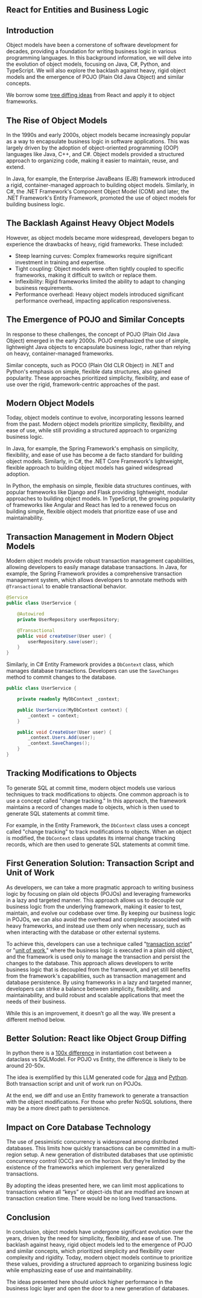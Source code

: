 ## React for Entities and Business Logic

## Introduction

Object models have been a cornerstone of software development for decades, providing a foundation for writing business logic in various programming languages. In this background information, we will delve into the evolution of object models, focusing on Java, C\#, Python, and TypeScript. We will also explore the backlash against heavy, rigid object models and the emergence of POJO (Plain Old Java Object) and similar concepts.

We borrow some [tree diffing ideas](https://www.dhiwise.com/post/a-deep-dive-into-react-reconciliation-algorithm) from React and apply it to object frameworks.

## The Rise of Object Models

In the 1990s and early 2000s, object models became increasingly popular as a way to encapsulate business logic in software applications. This was largely driven by the adoption of object-oriented programming (OOP) languages like Java, C++, and C\#. Object models provided a structured approach to organizing code, making it easier to maintain, reuse, and extend.

In Java, for example, the Enterprise JavaBeans (EJB) framework introduced a rigid, container-managed approach to building object models. Similarly, in C\#, the .NET Framework's Component Object Model (COM) and later, the .NET Framework's Entity Framework, promoted the use of object models for building business logic.

## The Backlash Against Heavy Object Models

However, as object models became more widespread, developers began to experience the drawbacks of heavy, rigid frameworks. These included:

* Steep learning curves: Complex frameworks require significant investment in training and expertise.
* Tight coupling: Object models were often tightly coupled to specific frameworks, making it difficult to switch or replace them.
* Inflexibility: Rigid frameworks limited the ability to adapt to changing business requirements.
* Performance overhead: Heavy object models introduced significant performance overhead, impacting application responsiveness.

## The Emergence of POJO and Similar Concepts

In response to these challenges, the concept of POJO (Plain Old Java Object) emerged in the early 2000s. POJO emphasized the use of simple, lightweight Java objects to encapsulate business logic, rather than relying on heavy, container-managed frameworks.

Similar concepts, such as POCO (Plain Old CLR Object) in .NET and Python's emphasis on simple, flexible data structures, also gained popularity. These approaches prioritized simplicity, flexibility, and ease of use over the rigid, framework-centric approaches of the past.

## Modern Object Models

Today, object models continue to evolve, incorporating lessons learned from the past. Modern object models prioritize simplicity, flexibility, and ease of use, while still providing a structured approach to organizing business logic.

In Java, for example, the Spring Framework's emphasis on simplicity, flexibility, and ease of use has become a de facto standard for building object models. Similarly, in C\#, the .NET Core Framework's lightweight, flexible approach to building object models has gained widespread adoption.

In Python, the emphasis on simple, flexible data structures continues, with popular frameworks like Django and Flask providing lightweight, modular approaches to building object models. In TypeScript, the growing popularity of frameworks like Angular and React has led to a renewed focus on building simple, flexible object models that prioritize ease of use and maintainability.

## Transaction Management in Modern Object Models

Modern object models provide robust transaction management capabilities, allowing developers to easily manage database transactions. In Java, for example, the Spring Framework provides a comprehensive transaction management system, which allows developers to annotate methods with `@Transactional` to enable transactional behavior.

```java
@Service
public class UserService {

    @Autowired
    private UserRepository userRepository;

    @Transactional
    public void createUser(User user) {
        userRepository.save(user);
    }
}
```

Similarly, in C\#  Entity Framework provides a `DbContext` class, which manages database transactions. Developers can use the `SaveChanges` method to commit changes to the database.

```cs
public class UserService {

    private readonly MyDbContext _context;

    public UserService(MyDbContext context) {
        _context = context;
    }

    public void CreateUser(User user) {
        _context.Users.Add(user);
        _context.SaveChanges();
    }
}
```

##

## Tracking Modifications to Objects

To generate SQL at commit time, modern object models use various techniques to track modifications to objects. One common approach is to use a concept called "change tracking." In this approach, the framework maintains a record of changes made to objects, which is then used to generate SQL statements at commit time.

For example, in the Entity Framework, the `DbContext` class uses a concept called "change tracking" to track modifications to objects. When an object is modified, the `DbContext` class updates its internal change tracking records, which are then used to generate SQL statements at commit time.

## First Generation Solution: Transaction Script and Unit of Work

As developers, we can take a more pragmatic approach to writing business logic by focusing on plain old objects (POJOs) and leveraging frameworks in a lazy and targeted manner. This approach allows us to decouple our business logic from the underlying framework, making it easier to test, maintain, and evolve our codebase over time. By keeping our business logic in POJOs, we can also avoid the overhead and complexity associated with heavy frameworks, and instead use them only when necessary, such as when interacting with the database or other external systems.

To achieve this, developers can use a technique called "[transaction script](https://martinfowler.com/eaaCatalog/transactionScript.html)" or "[unit of work](https://martinfowler.com/eaaCatalog/unitOfWork.html)," where the business logic is executed in a plain old object, and the framework is used only to manage the transaction and persist the changes to the database. This approach allows developers to write business logic that is decoupled from the framework, and yet still benefits from the framework's capabilities, such as transaction management and database persistence. By using frameworks in a lazy and targeted manner, developers can strike a balance between simplicity, flexibility, and maintainability, and build robust and scalable applications that meet the needs of their business.

While this is an improvement, it doesn’t go all the way. We present a different method below.

## Better Solution: React like Object Group Diffing

In python there is a [100x difference](https://github.com/adsharma/fquery/pull/4) in instantiation cost between a dataclass vs SQLModel. For POJO vs Entity, the difference is likely to be around 20-50x.

The idea is exemplified by this LLM generated code for [Java](https://gist.github.com/adsharma/4fdffa615e732b76ba0e314ad5061b81) and [Python](https://gist.github.com/adsharma/cfe9b151fc3ea0bdc0c31e297ea15a4a). Both transaction script and unit of work run on POJOs.

At the end, we diff and use an Entity framework to generate a transaction with the object modifications. For those who prefer NoSQL solutions, there may be a more direct path to persistence.

## Impact on Core Database Technology

The use of pessimistic concurrency is widespread among distributed databases. This limits how quickly transactions can be committed in a multi-region setup. A new generation of distributed databases that use optimistic concurrency control (OCC) are on the horizon. But they’re limited by the existence of the frameworks which implement very generalized transactions.

By adopting the ideas presented here, we can limit most applications to transactions where all “keys” or object-ids that are modified are known at transaction creation time. There would be no long lived transactions.

## Conclusion

In conclusion, object models have undergone significant evolution over the years, driven by the need for simplicity, flexibility, and ease of use. The backlash against heavy, rigid object models led to the emergence of POJO and similar concepts, which prioritized simplicity and flexibility over complexity and rigidity. Today, modern object models continue to prioritize these values, providing a structured approach to organizing business logic while emphasizing ease of use and maintainability.

The ideas presented here should unlock higher performance in the business logic layer and open the door to a new generation of databases.

